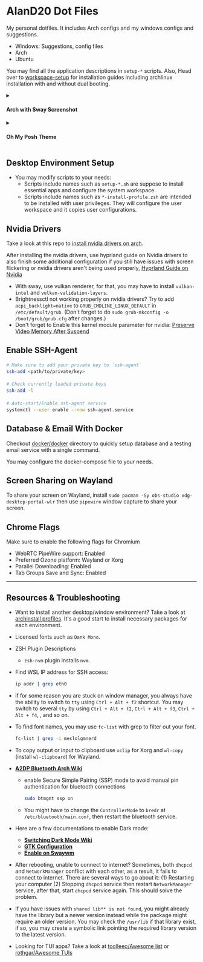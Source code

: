 # AlanD20 Dot Files

My personal dotfiles. It includes Arch configs and my windows configs and
suggestions.

- Windows: Suggestions, config files
- Arch
- Ubuntu

You may find all the application descriptions in `setup-*` scripts. Also, Head
over to [workspace-setup](workspace-setup/) for installation guides including
archlinux installation with and without dual booting.

<details>
<summary>

#### Arch with Sway Screenshot

</summary>

![desktop-screenshot](pics/current-sway-screenshot.png)

</details>

<details>
<summary>

#### Oh My Posh Theme

</summary>

![oh-my-posh-aland20-custom-theme](pics/oh-my-posh-aland20-custom-theme.png)

</details>

## Desktop Environment Setup

- You may modify scripts to your needs:
  - Scripts include names such as `setup-*.sh` are suppose to install essential
    apps and configure the system workspace.
  - Scripts include names such as `*-install-profile.zsh` are intended to be
    installed with user privileges. They will configure the user workspace and
    it copies user configurations.

## Nvidia Drivers

Take a look at this repo to
[install nvidia drivers on arch](https://github.com/korvahannu/arch-nvidia-drivers-installation-guide).

After installing the nvidia drivers, use hyprland guide on Nvidia drivers to also finish some additional configuration if you still have issues with screen flickering or nvidia drivers aren't being used properly, [Hyprland Guide on Nvidia](https://wiki.hyprland.org/hyprland-wiki/pages/Nvidia/)

- With sway, use vulkan renderer, for that, you may have to install `vulkan-intel` and `vulkan-validation-layers`.
- Brightnessctl not working properly on nvidia drivers? Try to add `acpi_backlight=native` to `GRUB_CMDLINE_LINUX_DEFAULT` in `/etc/default/grub`. (Don't forget to do `sudo grub-mkconfig -o /boot/grub/grub.cfg` after changes.)
- Don't forget to Enable this kernel module parameter for nvidia: [Preserve Video Memory After Suspend](https://wiki.archlinux.org/title/NVIDIA/Tips_and_tricks#Preserve_video_memory_after_suspend)

## Enable SSH-Agent

```bash
# Make sure to add your private key to `ssh-agent`
ssh-add <path/to/private/key>

# Check currently loaded private keys
ssh-add -l

# Auto-start/Enable ssh-agent service
systemctl --user enable --now ssh-agent.service
```

## Database & Email With Docker

Checkout [docker/docker](docker/docker) directory to quickly setup database and
a testing email service with a single command.

You may configure the docker-compose file to your needs.

## Screen Sharing on Wayland

To share your screen on Wayland, install
`sudo pacman -Sy obs-studio xdg-desktop-portal-wlr` then use `pipewire` window
capture to share your screen.

## Chrome Flags

Make sure to enable the following flags for Chromium

- WebRTC PipeWire support: Enabled
- Preferred Ozone platform: Wayland or Xorg
- Parallel Downloading: Enabled
- Tab Groups Save and Sync: Enabled

---

## Resources & Troubleshooting

- Want to install another desktop/window environment? Take a look at
  [archinstall profiles](https://github.com/archlinux/archinstall/tree/master/archinstall/default_profiles).
  It's a good start to install necessary packages for each environment.
- Licensed fonts such as `Dank Mono`.
- ZSH Plugin Descriptions
  - `zsh-nvm` plugin installs `nvm`.
- Find WSL IP address for SSH access:

  ```bash
  ip addr | grep eth0
  ```

- if for some reason you are stuck on window manager, you always have the
  ability to switch to `tty` using `Ctrl + Alt + f2` shortcut. You may switch to
  several `tty` by using `Ctrl + Alt + f2`, `Ctrl + Alt + f3`,
  `Ctrl + Alt + f4`, , and so on.
- To find font names, you may use `fc-list` with grep to filter out your font.

  ```bash
  fc-list | grep -i meslolgmnerd
  ```

- To copy output or input to clipboard use `xclip` for Xorg and `wl-copy`
  (install `wl-clipboard`) for Wayland.
- **[A2DP Bluetooth Arch Wiki](https://wiki.archlinux.org/title/bluetooth_headset)**
  - enable Secure Simple Pairing (SSP) mode to avoid manual pin authentication for bluetooth connections
    ```bash
    sudo btmgmt ssp on
    ```
  - You might have to change the `ControllerMode` to `bredr` at `/etc/bluetooth/main.conf`, then restart the bluetooth service.
- Here are a few documentations to enable Dark mode:
  - **[Switching Dark Mode Wiki](https://wiki.archlinux.org/title/Dark_mode_switching)**
  - **[GTK Configuration](https://wiki.archlinux.org/title/GTK#Configuration)**
  - **[Enable on Swaywm](https://github.com/swaywm/sway/wiki/GTK-3-settings-on-Wayland)**
- After rebooting, unable to connect to internet? Sometimes, both `dhcpcd` and
  `NetworkManager` conflict with each other, as a result, it fails to connect to
  internet. There are several ways to go about it: (1) Restarting your computer
  (2) Stopping `dhcpcd` service then restart `NetworkManager` service, after
  that, start `dhcpcd` service again. This should solve the problem.
- If you have issues with `shared lib** is not found`, you might already have the library but a newer version instead while the package might require an older version. You may check the `/usr/lib` if that library exist, if so, you may create a symbolic link pointing the required library version to the latest version.
- Looking for TUI apps? Take a look at [toolleeo/Awesome list](https://github.com/toolleeo/cli-apps) or [rothgar/Awesome TUIs](https://github.com/rothgar/awesome-tuis)
